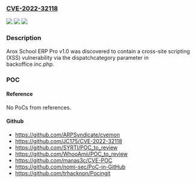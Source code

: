### [CVE-2022-32118](https://cve.mitre.org/cgi-bin/cvename.cgi?name=CVE-2022-32118)
![](https://img.shields.io/static/v1?label=Product&message=n%2Fa&color=blue)
![](https://img.shields.io/static/v1?label=Version&message=n%2Fa&color=blue)
![](https://img.shields.io/static/v1?label=Vulnerability&message=n%2Fa&color=brighgreen)

### Description

Arox School ERP Pro v1.0 was discovered to contain a cross-site scripting (XSS) vulnerability via the dispatchcategory parameter in backoffice.inc.php.

### POC

#### Reference
No PoCs from references.

#### Github
- https://github.com/ARPSyndicate/cvemon
- https://github.com/JC175/CVE-2022-32118
- https://github.com/SYRTI/POC_to_review
- https://github.com/WhooAmii/POC_to_review
- https://github.com/manas3c/CVE-POC
- https://github.com/nomi-sec/PoC-in-GitHub
- https://github.com/trhacknon/Pocingit

